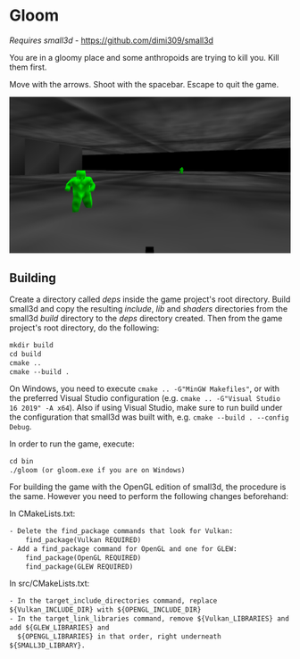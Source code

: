 Gloom
=====

*Requires small3d* - https://github.com/dimi309/small3d

You are in a gloomy place and some anthropoids are trying to kill you.
Kill them first.

Move with the arrows. Shoot with the spacebar. Escape to quit the game.

![screenshot](screenshot.png)

Building
--------
Create a directory called *deps* inside the game project's root directory.
Build small3d and copy the resulting *include*, *lib* and *shaders* directories from the small3d *build* directory to the *deps* directory created. Then from the game project's root directory, do the following:
	
	mkdir build
    cd build
    cmake ..
    cmake --build .
	
On Windows, you need to execute `cmake .. -G"MinGW Makefiles"`, or with the preferred Visual Studio configuration (e.g. `cmake .. -G"Visual Studio 16 2019" -A x64`). Also if using Visual Studio, make sure to run build under the configuration that small3d was built with, e.g. `cmake --build . --config Debug`.

In order to run the game, execute:
	
	cd bin
	./gloom (or gloom.exe if you are on Windows)

For building the game with the OpenGL edition of small3d, the procedure is the same. However you need to perform the following changes beforehand:

In CMakeLists.txt:

	- Delete the find_package commands that look for Vulkan:
		find_package(Vulkan REQUIRED)
	- Add a find_package command for OpenGL and one for GLEW:
		find_package(OpenGL REQUIRED)
		find_package(GLEW REQUIRED)
	
In src/CMakeLists.txt:

	- In the target_include_directories command, replace ${Vulkan_INCLUDE_DIR} with ${OPENGL_INCLUDE_DIR}
	- In the target_link_libraries command, remove ${Vulkan_LIBRARIES} and add ${GLEW_LIBRARIES} and
	  ${OPENGL_LIBRARIES} in that order, right underneath ${SMALL3D_LIBRARY}.
